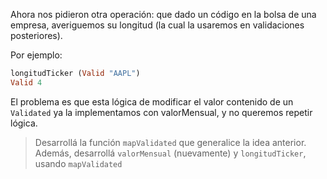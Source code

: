 Ahora nos pidieron otra operación: que dado un código en la bolsa de una empresa, averiguemos su longitud (la cual la usaremos en validaciones posteriores).

Por ejemplo:

```haskell
longitudTicker (Valid "AAPL")
Valid 4
```

El problema es que esta lógica de modificar el valor contenido de un `Validated` ya la implementamos con valorMensual, y no queremos repetir lógica.

> Desarrollá la función `mapValidated` que generalice la idea anterior. Además, desarrollá `valorMensual` (nuevamente) y `longitudTicker`, usando `mapValidated`
